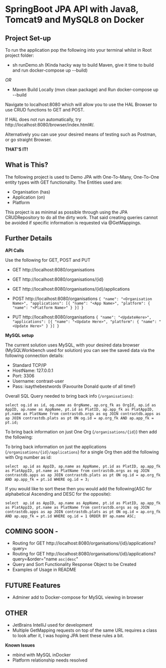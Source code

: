 # SpringBoot JPA API with Java8, Tomcat9 and MySQL8 on Docker

## Project Set-up

To run the application pop the following into your terminal whilst in Root project folder:

- sh runDemo.sh (Kinda hacky way to build Maven, give it time to build and run docker-compose up --build)

*OR*

- Maven Build Locally (mvn clean package) and Run docker-compose up --build

Navigate to localhost:8080 which will allow you to use the HAL Browser to use CRUD functions to GET and POST.

If HAL does not run automatically, try http://localhost:8080/browser/index.html#/. 

Alternatively you can use your desired means of testing such as Postman, or go straight Browser.

**THAT'S IT!**


## What is This?

The following project is used to Demo JPA with One-To-Many, One-To-One entity types with GET functionality. The Entities used are:
* Organisation (has)
* Application (on)
* Platform

This project is as minimal as possible through using the JPA CRUDRepository to do all the dirty work. That said creating queries cannot be avoided if specific information is requested via @GetMappings.


## Further Details

**API Calls**

Use the following for GET, POST and PUT

- GET http://localhost:8080/organisations
- GET http://localhost:8080/organisations/{id}
- GET http://localhost:8080/organisations/{id}/applications

- POST http://localhost:8080/organisations
`{
  "name": "<Organisation Name>",
  "applications": [{
      "name": "<App Name>",
      "platform": {
        "name": "<Platform Name>"
      }
    }]
}`

- PUT http://localhost:8080/organisations
`{
  "name": "<UpdateHere>",
  "applications": [{
      "name": "<Update Here>",
      "platform": {
        "name": "<Update Here>"
      }
    }]
}`


**MySQL setup**

The current solution uses MySQL, with your desired data browser (MySQLWorkbench used for solution) you can see the saved data via the following connection details:
- Standard TCP/IP
- HostName: 127.0.0.1
- Port: 3306
- Username: contrast-user
- Pass: isaythebestwords (Favourite Donald quote of all time!)

Overall SQL Query needed to bring back info (`/organisations`):

``
select og.id as id, og.name as OrgName, ap.org_fk as OrgId, ap.id as AppID, ap.name as AppName, pt.id as PlatID, ap.app_fk as PlatAppID, pt.name as PlatName
from contrastdb.orgs as og
JOIN contrastdb.apps as ap
JOIN contrastdb.plats as pt
ON og.id = ap.org_fk
AND ap.app_fk = pt.id;
``

To bring back information on just One Org (`/organisations/{id}`) then add the following:

To bring back information on just the applications (`/organisations/{id}/applications`) for a single Org then add the following with Org number as id:

``
select  ap.id as AppID, ap.name as AppName, pt.id as PlatID, ap.app_fk as PlatAppID, pt.name as PlatName
from contrastdb.orgs as og
JOIN contrastdb.apps as ap
JOIN contrastdb.plats as pt
ON og.id = ap.org_fk
AND ap.app_fk = pt.id
WHERE og.id = 3;
``

If you would like to sort these then you would add the following(ASC for alphabetical Ascending and DESC for the opposite):

``
select  ap.id as AppID, ap.name as AppName, pt.id as PlatID, ap.app_fk as PlatAppID, pt.name as PlatName
from contrastdb.orgs as og
JOIN contrastdb.apps as ap
JOIN contrastdb.plats as pt
ON og.id = ap.org_fk
AND ap.app_fk = pt.id
WHERE og.id = 1
ORDER BY ap.name ASC;
``

## COMING SOON - 

- Routing for GET http://localhost:8080/organisations/{id}/applications?query=<INSERT App name or PARTIAL App name HERE>
- Routing for GET http://localhost:8080/organisations/{id}/applications?query=<VALUE>&order="name `asc|desc`"
- Query and Sort Functionality Response Object to be Created
- Examples of Usage in README

## FUTURE Features

- Adminer add to Docker-compose for MySQL viewing in browser


## OTHER

- JetBrains IntelliJ used for development
- Multiple GetMapping requests on top of the same URL requires a class to look after it, I was hoping JPA bent these rules a bit.

**Known Issues**
- mbind with MySQL inDocker
- Platform relationship needs resolved





